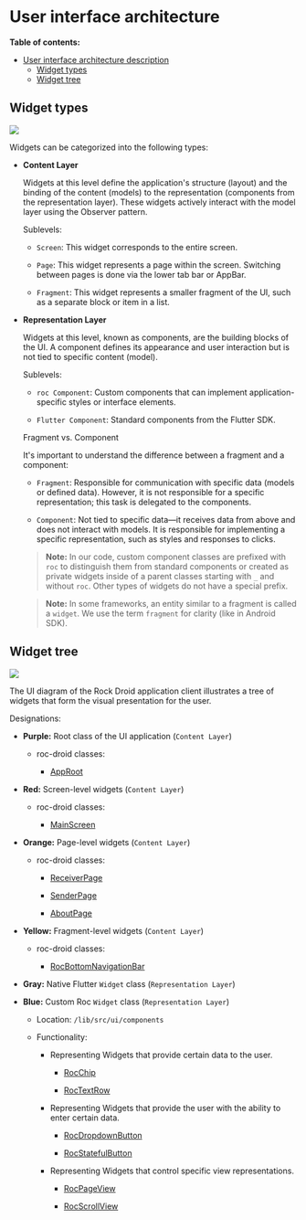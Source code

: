 # User interface architecture

**Table of contents:**

- [User interface architecture description](#user-interface-architecture-description)
  - [Widget types](#widget-types)
  - [Widget tree](#widget-tree)

## Widget types

![](/docs/images/widget_types.png)

Widgets can be categorized into the following types:

* **Content Layer**

    Widgets at this level define the application's structure (layout) and the binding of the content (models) to the representation (components from the representation layer). These widgets actively interact with the model layer using the Observer pattern.

    Sublevels:

    * `Screen`: This widget corresponds to the entire screen.
    
    * `Page`: This widget represents a page within the screen. Switching between pages is done via the lower tab bar or AppBar.
    
    * `Fragment`: This widget represents a smaller fragment of the UI, such as a separate block or item in a list.

* **Representation Layer**

    Widgets at this level, known as components, are the building blocks of the UI. A component defines its appearance and user interaction but is not tied to specific content (model).

    Sublevels:

    * `roc Component`: Custom components that can implement application-specific styles or interface elements.
    
    * `Flutter Component`: Standard components from the Flutter SDK.
    
    Fragment vs. Component
    
    It's important to understand the difference between a fragment and a component:

    * `Fragment`: Responsible for communication with specific data (models or defined data). However, it is not responsible for a specific representation; this task is delegated to the components.
    
    * `Component`: Not tied to specific data—it receives data from above and does not interact with models. It is responsible for implementing a specific representation, such as styles and responses to clicks.
    
    > **Note:** In our code, custom component classes are prefixed with `roc` to distinguish them from standard components or created as private widgets inside of a parent classes starting with `_` and without `roc`. Other types of widgets do not have a special prefix.

    > **Note:** In some frameworks, an entity similar to a fragment is called a `widget`. We use the term `fragment` for clarity (like in Android SDK).

## Widget tree

![](/docs/images/widget_tree.png)

The UI diagram of the Rock Droid application client illustrates a tree of widgets that form the visual presentation for the user.

Designations:

* **Purple:** Root class of the UI application (`Content Layer`)

  * roc-droid classes:

    * [AppRoot](/lib/src/ui/app_root.dart)

* **Red:** Screen-level widgets (`Content Layer`)

  * roc-droid classes:

    * [MainScreen](/lib/src/ui/main_screen.dart)

* **Orange:** Page-level widgets (`Content Layer`)

  * roc-droid classes:

    * [ReceiverPage](/lib/src/ui/pages/receiver_page.dart)
  
    * [SenderPage](/lib/src/ui/pages/sender_page.dart)
  
    * [AboutPage](/lib/src/ui/pages/about_page.dart)

* **Yellow:** Fragment-level widgets (`Content Layer`)

  * roc-droid classes:

    * [RocBottomNavigationBar](/lib/src/ui/fragments/roc_bottom_navigation_bar.dart)

* **Gray:** Native Flutter `Widget` class (`Representation Layer`)

* **Blue:** Custom Roc `Widget` class (`Representation Layer`)
  
    * Location: `/lib/src/ui/components`
  
    * Functionality:

      * Representing Widgets that provide certain data to the user.

        * [RocChip](/lib/src/ui/components/roc_chip.dart)

        * [RocTextRow](/lib/src/ui/components/roc_text_row.dart)
  
      * Representing Widgets that provide the user with the ability to enter certain data.

        * [RocDropdownButton](/lib/src/ui/components/roc_dropdown_button.dart)

        * [RocStatefulButton](/lib/src/ui/components/roc_stateful_button.dart)
  
      * Representing Widgets that control specific view representations.

        * [RocPageView](/lib/src/ui/components/roc_page_view.dart)

        * [RocScrollView](/lib/src/ui/components/roc_scroll_view.dart)
